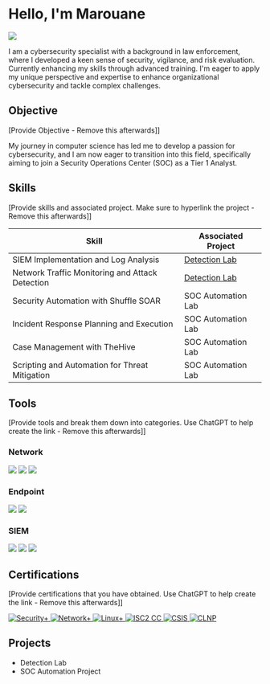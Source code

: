 # Hello, I'm Marouane
<a href="https://www.linkedin.com/in/marouane-elkhammali/"><img src="https://img.shields.io/badge/-LinkedIn-0072b1?&style=for-the-badge&logo=linkedin&logoColor=white" /></a>


I am a cybersecurity specialist with a background in law enforcement, where I developed a keen sense of security, vigilance, and risk evaluation. Currently enhancing my skills through advanced training. I'm eager to apply my unique perspective and expertise to enhance organizational cybersecurity and tackle complex challenges.

## Objective
[Provide Objective - Remove this afterwards]]

My journey in computer science has led me to develop a passion for cybersecurity, and I am now eager to transition into this field, specifically aiming to join a Security Operations Center (SOC) as a Tier 1 Analyst.

## Skills
[Provide skills and associated project. Make sure to hyperlink the project - Remove this afterwards]]

| Skill                                         | Associated Project         |
|-----------------------------------------------|----------------------------|
| SIEM Implementation and Log Analysis          | <a href="https://google.com">Detection Lab</a>|
| Network Traffic Monitoring and Attack Detection | <a href="https://google.com">Detection Lab</a>|
| Security Automation with Shuffle SOAR         | SOC Automation Lab|
| Incident Response Planning and Execution      | SOC Automation Lab|
| Case Management with TheHive                  | SOC Automation Lab|
| Scripting and Automation for Threat Mitigation | SOC Automation Lab|

## Tools
[Provide tools and break them down into categories. Use ChatGPT to help create the link - Remove this afterwards]]

### Network
<div>
    <img src="https://img.shields.io/badge/-Wireshark-1679A7?&style=for-the-badge&logo=Wireshark&logoColor=white" />
    <img src="https://img.shields.io/badge/-Suricata-EF3B2D?&style=for-the-badge&logo=Suricata&logoColor=white" />
    <img src="https://img.shields.io/badge/-Zeek-777BB4?&style=for-the-badge&logo=Zeek&logoColor=white" />
</div>

### Endpoint
<div>
    <img src="https://img.shields.io/badge/-Microsoft_Defender_for_Endpoint-00A4EF?&style=for-the-badge&logo=Microsoft&logoColor=white" />
    <img src="https://img.shields.io/badge/-Velociraptor-4B275F?&style=for-the-badge&logo=Velociraptor&logoColor=white" />
</div>

### SIEM
<div>
    <img src="https://img.shields.io/badge/-Microsoft_Sentinel-0078D4?&style=for-the-badge&logo=Microsoft&logoColor=white" />
    <img src="https://img.shields.io/badge/-Splunk-000000?&style=for-the-badge&logo=Splunk&logoColor=white" />
    <img src="https://img.shields.io/badge/-Elastic-005571?&style=for-the-badge&logo=Elastic&logoColor=white" />
</div>

## Certifications
[Provide certifications that you have obtained. Use ChatGPT to help create the link - Remove this afterwards]]
<div>
  <a href="https://www.credly.com/badges/a87ec1a6-f31a-4800-adda-5f4761424346" target="_blank">
    <img src="https://img.shields.io/badge/-Security%2B-FF0000?&style=for-the-badge&logo=CompTIA&logoColor=white" alt="Security+">
  </a>
  <a href="https://www.credly.com/badges/a42bb75e-3576-4267-8dfa-05a356d05ad6" target="_blank">
    <img src="https://img.shields.io/badge/-Network%2B-007ACC?&style=for-the-badge&logo=CompTIA&logoColor=white" alt="Network+">
  </a>
  <a href="https://www.credly.com/badges/3ae71d1d-a83b-4e8f-8866-c45584d0c435" target="_blank">
    <img src="https://img.shields.io/badge/-Linux%2B-4D4D4D?&style=for-the-badge&logo=CompTIA&logoColor=white" alt="Linux+">
  </a>
  <a href="https://www.credly.com/badges/a1ae75a1-8592-431b-921f-aef9ccbe7e6c/linked_in_profile" target="_blank">
    <img src="https://img.shields.io/badge/-ISC2%20CC-006400?&style=for-the-badge&logoColor=white" alt="ISC2 CC">
  </a>
  <a href="https://www.credly.com/badges/c6e41586-ca4b-4536-abdd-21a7169c065b" target="_blank">
    <img src="https://img.shields.io/badge/-CSIS-ff0000?&style=for-the-badge&logo=CompTIA&logoColor=white" alt="CSIS">
  </a>
  <a href="https://www.credly.com/badges/5e251125-706f-45ef-afdf-406089afdd6f" target="_blank">
    <img src="https://img.shields.io/badge/-CLNP-ff0000?&style=for-the-badge&logo=CompTIA&logoColor=white" alt="CLNP">
  </a>
</div>


## Projects
- Detection Lab
- SOC Automation Project
